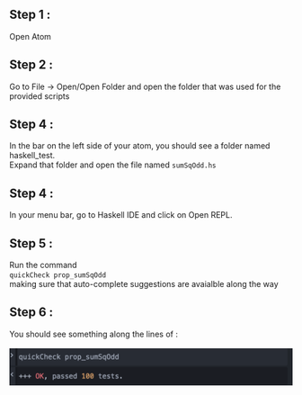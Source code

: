 ## Step 1 :
Open Atom
## Step 2 :
Go to File -> Open/Open Folder and open the folder that was used for the provided scripts
## Step 4 :
In the bar on the left side of your atom, you should see a folder named haskell_test. <br />
Expand that folder and open the file named `sumSqOdd.hs`
## Step 4 :
In your menu bar, go to Haskell IDE and click on Open REPL.
## Step 5 :
Run the command <br /> `quickCheck prop_sumSqOdd` <br />
making sure that auto-complete suggestions are avaialble along the way
## Step 6 :
You should see something along the lines of :<br /><br />
![Expected Result](haskell_test/result.png?raw=true)
